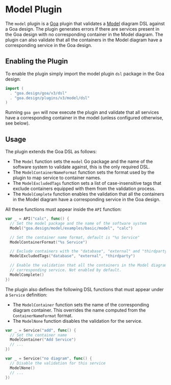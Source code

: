 # Model Plugin

The `model` plugin is a [Goa](https://github.com/goadesign/goa/tree/v3) plugin
that validates a [Model](https://github.com/goadesign/model) diagram DSL against
a Goa design. The plugin generates errors if there are services present in the
Goa design with no corresponding container in the Model diagram. The plugin can
also validate that all the containers in the Model diagram have a corresponding
service in the Goa design.

## Enabling the Plugin

To enable the plugin simply import the model plugin `dsl` package in the Goa
design:

```go
import (
  . "goa.design/goa/v3/dsl"
  . "goa.design/plugins/v3/model/dsl"
)
```

Running `goa gen` will now execute the plugin and validate that all services
have a corresponding container in the model (unless configured otherwise, see
below).

## Usage

The plugin extends the Goa DSL as follows:

* The `Model` function sets the `model` Go package and the name of the software
  system to validate against, this is the only required DSL.
* The `ModelContainerNameFormat` function sets the format used by the plugin to
  map service to container names.
* The `ModelExcludedTags` function sets a list of case-insensitive tags that
  exclude containers equipped with them from the validation process.
* The `ModelComplete` function enables the validation that all the containers in
  the Model diagram have a corresponding service in the Goa design.

All these functions must appear inside the `API` function:

```go
var _ = API("calc", func() {
  // Set the model package and the name of the software system
  Model("goa.design/model/examples/basic/model", "calc")

  // Set the container name format, default is "%s Service"
  ModelContainerFormat("%s Service")

  // Exclude containers with the "database", "external" and "thirdparty" tags (default)
  ModelExcludedTags("database", "external", "thirdparty")

  // Enable the validation that all the containers in the Model diagram have a
  // corresponding service. Not enabled by default.
  ModelComplete()
})
```

The plugin also defines the following DSL functions that must appear under a
`Service` definition:

* The `ModelContainer` function sets the name of the corresponding diagram
  container. This overrides the name computed from the `ContainerNameFormat`
  format.
* The `ModelNone` function disables the validation for the service.

```go
var _ = Service("add", func() {
  // Set the container name
  ModelContainer("Add Service")
  // ...
})

var _ = Service("no diagram", func() {
  // Disable the validation for this service
  ModelNone()
  // ...
})
```
